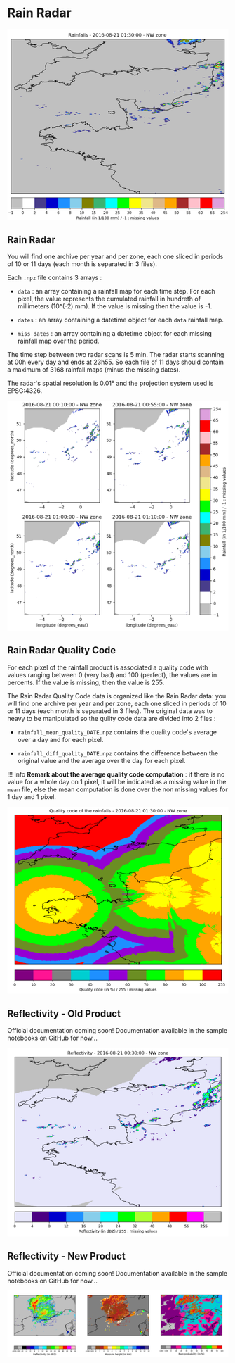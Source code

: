# Rain Radar

![Masks](../img/Rain-Radar.png)



## Rain Radar

You will find one archive per year and per zone, each one sliced in periods of 10 or 11 days (each month is separated in 3 files). 

Each `.npz` file contains 3 arrays :

* `data` : an array containing a rainfall map for each time step. For each pixel, the value represents the cumulated rainfall in hundreth of millimeters (10^(-2) mm). If the value is missing then the value is -1.

* `dates` : an array containing a datetime object for each `data` rainfall map.

* `miss_dates` : an array containing a datetime object for each missing rainfall map over the period.

The time step between two radar scans is 5 min. The radar starts scanning at 00h every day and ends at 23h55. So each file of 11 days should contain a maximum of 3168 rainfall maps (minus the missing dates).

The radar's spatial resolution is 0.01° and the projection system used is EPSG:4326.

![Masks](../img/Rain-Radar-4.png)


## Rain Radar Quality Code

For each pixel of the rainfall product is associated a quality code with values ranging between 0 (very bad) and 100 (perfect), the values are in percents. If the value is missing, then the value is 255.

The Rain Radar Quality Code data is organized like the Rain Radar data: you will find one archive per year and per zone, each one sliced in periods of 10 or 11 days (each month is separated in 3 files). The original data was to heavy to be manipulated so the qulity code data are divided into 2 files :

* `rainfall_mean_quality_DATE.npz` contains the quality code's average over a day and for each pixel.
  
* `rainfall_diff_quality_DATE.npz` contains the difference between the original value and the average over the day for each pixel.

!!! info
    **Remark about the average quality code computation** : if there is no value for a whole day on 1 pixel, it will be indicated as a missing value in the `mean` file, else the mean computation is done over the non missing values for 1 day and 1 pixel.



![Masks](../img/Rain-Radar-Quality-Code.png)

## Reflectivity - Old Product

Official documentation coming soon! Documentation available in the sample notebooks on GitHub for now...

![Masks](../img/Rain-Radar-Reflectivity-Old.png)

## Reflectivity - New Product

Official documentation coming soon! Documentation available in the sample notebooks on GitHub for now...

![Masks](../img/Rain-Radar-Reflectivity-New.png)
